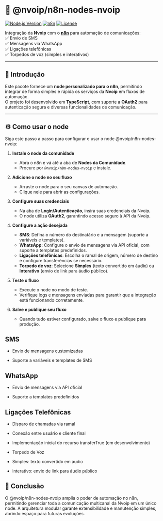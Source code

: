 # 📡 @nvoip/n8n-nodes-nvoip

[![Node.js Version](https://img.shields.io/badge/Node.js-20+-green)](https://nodejs.org/)
[![n8n](https://img.shields.io/badge/n8n-supported-brightgreen)](https://n8n.io/)
[![License](https://img.shields.io/badge/License-MIT-blue)](LICENSE)

Integração da **Nvoip** com o **[n8n](https://n8n.io/)** para automação de comunicações:  
✅ Envio de SMS  
✅ Mensagens via WhatsApp  
✅ Ligações telefônicas  
✅ Torpedos de voz (simples e interativos)  

---

## 🚀 Introdução
Este pacote fornece um **node personalizado para o n8n**, permitindo integrar de forma simples e rápida os serviços da **Nvoip** em fluxos de automação.  
O projeto foi desenvolvido em **TypeScript**, com suporte a **OAuth2** para autenticação segura e diversas funcionalidades de comunicação.

---

## ⚙️ Como usar o node

Siga este passo a passo para configurar e usar o node @nvoip/n8n-nodes-nvoip:

1. **Instale o node da comunidade**  
   - Abra o n8n e vá até a aba de **Nodes da Comunidade**.  
   - Procure por `@nvoip/n8n-nodes-nvoip` e instale.

2. **Adicione o node no seu fluxo**  
   - Arraste o node para o seu canvas de automação.  
   - Clique nele para abrir as configurações.

3. **Configure suas credenciais**  
   - Na aba de **Login/Autenticação**, insira suas credenciais da Nvoip.  
   - O node utiliza **OAuth2**, garantindo acesso seguro à API da Nvoip.

4. **Configure a ação desejada**  
   - **SMS**: Defina o número do destinatário e a mensagem (suporte a variáveis e templates).  
   - **WhatsApp**: Configure o envio de mensagens via API oficial, com suporte a templates predefinidos.  
   - **Ligações telefônicas**: Escolha o ramal de origem, número de destino e configure transferências se necessário.  
   - **Torpedo de voz**: Selecione **Simples** (texto convertido em áudio) ou **Interativo** (envio de link para áudio público).

5. **Teste o fluxo**  
   - Execute o node no modo de teste.  
   - Verifique logs e mensagens enviadas para garantir que a integração está funcionando corretamente.

6. **Salve e publique seu fluxo**  
   - Quando tudo estiver configurado, salve o fluxo e publique para produção.


## SMS

-	Envio de mensagens customizadas
	
-	Suporte a variáveis e templates de SMS

## WhatsApp

-	Envio de mensagens via API oficial
	
-	Suporte a templates predefinidos

## Ligações Telefônicas

-	Disparo de chamadas via ramal
	
-	Conexão entre usuário e cliente final
	
-	Implementação inicial do recurso transferTrue (em desenvolvimento)
	
-	Torpedo de Voz
	
-	Simples: texto convertido em áudio
	
-	Interativo: envio de link para áudio público

## 📌 Conclusão

O @nvoip/n8n-nodes-nvoip amplia o poder de automação no n8n, permitindo gerenciar toda a comunicação multicanal da Nvoip em um único node.
A arquitetura modular garante extensibilidade e manutenção simples, abrindo espaço para futuras evoluções.

